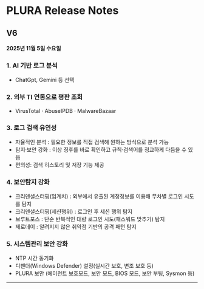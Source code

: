 # PLURA Release Notes

## V6
**2025년 11월 5일 수요일**

### 1. AI 기반 로그 분석
- ChatGpt, Gemini 등 선택

### 2. 외부 TI 연동으로 평판 조회
- VirusTotal · AbuseIPDB · MalwareBazaar
  
### 3. 로그 검색 유연성 
- 자율적인 분석 : 필요한 정보를 직접 검색해 원하는 방식으로 분석 가능
- 탐지·보안 강화 : 이상 징후를 바로 확인하고 규칙·검색어를 정교하게 다듬을 수 있음
- 편의성: 검색 히스토리 및 저장 기능 제공

### 4. 보안탐지 강화
- 크리덴셜스터핑(임계치) : 외부에서 유출된 계정정보를 이용해 무차별 로그인 시도를 탐지
- 크리덴셜스터핑(세션행위) : 로그인 후 세션 행위 탐지 
- 브루트포스 : 단순 반복적인 대량 로그인 시도(패스워드 맞추기) 탐지
- 제로데이 : 알려지지 않은 취약점 기반의 공격 패턴 탐지

### 5. 시스템관리 보안 강화
- NTP 시간 동기화
- 디펜더(Windows Defender) 설정(실시간 보호, 변조 보호 등)
- PLURA 보안 (에이전트 보호모드, 보안 모드, BIOS 모드, 보안 부팅, Sysmon 등)

---

